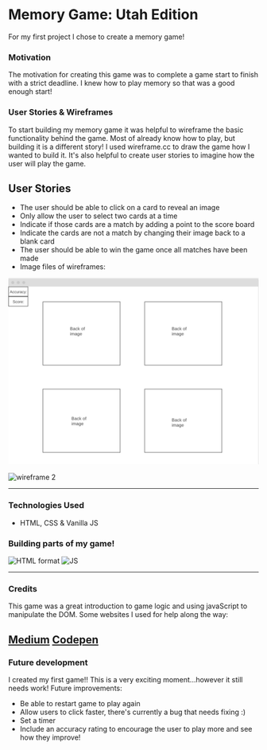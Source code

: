 # Memory Game: Utah Edition
For my first project I chose to create a memory game! 

### Motivation
The motivation for creating this game was to complete a game start to finish with a strict deadline. I knew how to play memory so that was a good enough start! 

### User Stories & Wireframes
To start building my memory game it was helpful to wireframe the basic functionality behind the game. Most of already know how to play, but building it is a different story! I used wireframe.cc to draw the game how I wanted to build it. It's also helpful to create user stories to imagine how the user will play the game. 

## User Stories
* The user should be able to click on a card to reveal an image
* Only allow the user to select two cards at a time
* Indicate if those cards are a match by adding a point to the score board 
* Indicate the cards are not a match by changing their image back to a blank card
* The user should be able to win the game once all matches have been made
* Image files of wireframes:

![wireframe 1](assets/wireframe-1.png)

![wireframe 2](assets.wireframe-2.png)

---
### Technologies Used
* HTML, CSS & Vanilla JS
### Building parts of my game! 
![HTML format](assets/htmlSnip-1.png)
![JS](assets/jsSnip-1.png)

---
### Credits

This game was a great introduction to game logic and using javaScript to manipulate the DOM. Some websites I used for help along the way:

[Medium](https://code.likeagirl.io/js-set-a-background-using-code-1cc26cf96ce4)
[Codepen](https://code.likeagirl.io/js-set-a-background-using-code-1cc26cf96ce4)
---

### Future development
I created my first game!! This is a very exciting moment...however it still needs work! 
Future improvements:
* Be able to restart game to play again
* Allow users to click faster, there's currently a bug that needs fixing :) 
* Set a timer
* Include an accuracy rating to encourage the user to play more and see how they improve!


